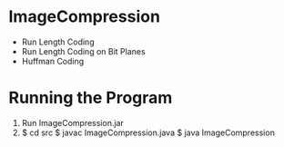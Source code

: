 # ImageCompression
- Run Length Coding
- Run Length Coding on Bit Planes
- Huffman Coding

# Running the Program
1) Run ImageCompression.jar
2) $ cd src
   $ javac ImageCompression.java
   $ java ImageCompression
